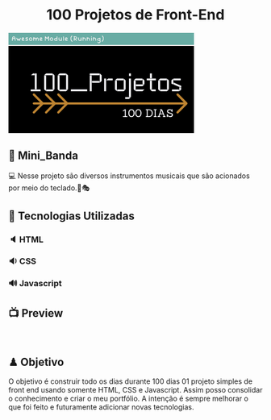 <h1 align="center">100 Projetos de Front-End</h1>
<img alt="100projetos" title="logomarca" src="100days.png">
<h2> 🎼 Mini_Banda</h2>
<p>
 💻 Nesse projeto são diversos instrumentos musicais que são acionados por meio do teclado.🏼🎭
</p>
<h2> 🚀 Tecnologias Utilizadas</h2>
<h3>
<p> 🔈 HTML</p>
<p> 🔉 CSS</p>
<p> 🔊 Javascript</p>
</h3>
<h2> 📺 Preview</h2>
<img src="">
<h2> ♟ Objetivo</h2>
<p>
O objetivo é construir todo os dias durante 100 dias 01 projeto simples de front end usando somente HTML, CSS e Javascript. Assim posso consolidar o conhecimento e criar o meu portfólio. A intenção é sempre melhorar o que foi feito e futuramente adicionar novas tecnologias.
</p>
